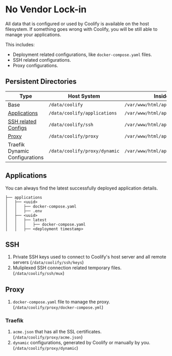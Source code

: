 # No Vendor Lock-in

All data that is configured or used by Coolify is available on the host filesystem. If something goes wrong with Coolify, you will be still able to manage your applications.

This includes:

- Deployment related configurations, like `docker-compose.yaml` files.
- SSH related configurations.
- Proxy configurations.

## Persistent Directories

| Type                        | Host System                 | Inside Coolify's container                      |
| --------------------------- | --------------------------- | ----------------------------------------------- |
| Base                        | `/data/coolify`             | `/var/www/html/app/storage/coolify`             |
| [Applications](#applications) | `/data/coolify/applications` | `/var/www/html/app/storage/coolify/applications` |
| [SSH related Configs](#ssh) | `/data/coolify/ssh`         | `/var/www/html/app/storage/coolify/ssh`         |
| [Proxy](#proxy)             | `/data/coolify/proxy`       | `/var/www/html/app/storage/coolify/proxy`       |
| Traefik Dynamic Configurations            | `/data/coolify/proxy/dynamic`       | `/var/www/html/app/storage/coolify/proxy/dynamic`       |

## Applications

You can always find the latest successfully deployed application details.

```bash{3}
├── applications
│   ├── <uuid>
│   │   ├── docker-compose.yaml
│   │   ├── .env
│   ├── <uuid>
│   │   ├── latest
│   │   │   ├── docker-compose.yaml
│   │   ├── <deployment timestamp>
```

## SSH

1. Private SSH keys used to connect to Coolify's host server and all remote servers (`/data/coolify/ssh/keys`)
2. Muliplexed SSH connection related temporary files. (`/data/coolify/ssh/mux`)

## Proxy

1. `docker-compose.yaml` file to manage the proxy. (`/data/coolify/proxy/docker-compose.yml`)

### Traefik
1. `acme.json` that has all the SSL certificates. (`/data/coolify/proxy/acme.json`)
2. `dynamic` configurations, generated by Coolify or manually by you. (`/data/coolify/proxy/dynamic`)
